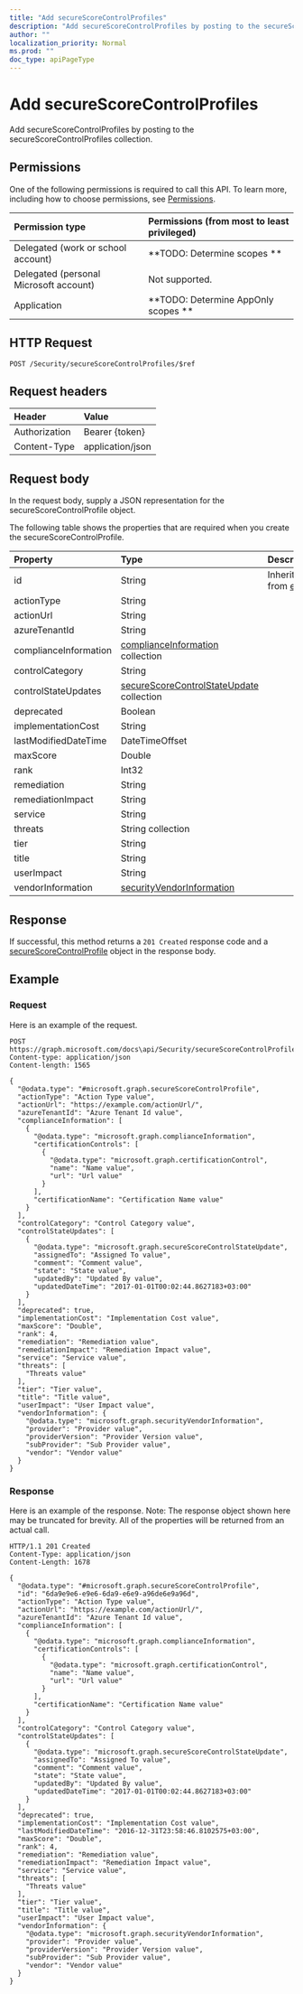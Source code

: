 ```yaml
---
title: "Add secureScoreControlProfiles"
description: "Add secureScoreControlProfiles by posting to the secureScoreControlProfiles collection."
author: ""
localization_priority: Normal
ms.prod: ""
doc_type: apiPageType
---
```


# Add secureScoreControlProfiles

Add secureScoreControlProfiles by posting to the secureScoreControlProfiles collection.

## Permissions
One of the following permissions is required to call this API. To learn more, including how to choose permissions, see [Permissions](/concepts/permissions-reference.md).

|Permission type|Permissions (from most to least privileged)|
|:---|:---|
|Delegated (work or school account)|**TODO: Determine scopes **|
|Delegated (personal Microsoft account)|Not supported.|
|Application|**TODO: Determine AppOnly scopes **|

## HTTP Request
<!-- {
  "blockType": "ignored"
}
-->
``` http
POST /Security/secureScoreControlProfiles/$ref
```

## Request headers
|Header|Value|
|:---|:---|
|Authorization|Bearer {token}|
|Content-Type|application/json|

## Request body
In the request body, supply a JSON representation for the secureScoreControlProfile object.

The following table shows the properties that are required when you create the secureScoreControlProfile.

|Property|Type|Description|
|:---|:---|:---|
|id|String| Inherited from [entity](../resources/entity.md)|
|actionType|String||
|actionUrl|String||
|azureTenantId|String||
|complianceInformation|[complianceInformation](../resources/complianceInformation.md) collection||
|controlCategory|String||
|controlStateUpdates|[secureScoreControlStateUpdate](../resources/secureScoreControlStateUpdate.md) collection||
|deprecated|Boolean||
|implementationCost|String||
|lastModifiedDateTime|DateTimeOffset||
|maxScore|Double||
|rank|Int32||
|remediation|String||
|remediationImpact|String||
|service|String||
|threats|String collection||
|tier|String||
|title|String||
|userImpact|String||
|vendorInformation|[securityVendorInformation](../resources/securityVendorInformation.md)||



## Response
If successful, this method returns a `201 Created` response code and a [secureScoreControlProfile](../resources/securescorecontrolprofile.md) object in the response body.

## Example

### Request
Here is an example of the request.
<!-- {
  "blockType": "request",
  "name": "create_securescorecontrolprofile_from_"
}
-->
``` http
POST https://graph.microsoft.com/docs\api/Security/secureScoreControlProfiles
Content-type: application/json
Content-length: 1565

{
  "@odata.type": "#microsoft.graph.secureScoreControlProfile",
  "actionType": "Action Type value",
  "actionUrl": "https://example.com/actionUrl/",
  "azureTenantId": "Azure Tenant Id value",
  "complianceInformation": [
    {
      "@odata.type": "microsoft.graph.complianceInformation",
      "certificationControls": [
        {
          "@odata.type": "microsoft.graph.certificationControl",
          "name": "Name value",
          "url": "Url value"
        }
      ],
      "certificationName": "Certification Name value"
    }
  ],
  "controlCategory": "Control Category value",
  "controlStateUpdates": [
    {
      "@odata.type": "microsoft.graph.secureScoreControlStateUpdate",
      "assignedTo": "Assigned To value",
      "comment": "Comment value",
      "state": "State value",
      "updatedBy": "Updated By value",
      "updatedDateTime": "2017-01-01T00:02:44.8627183+03:00"
    }
  ],
  "deprecated": true,
  "implementationCost": "Implementation Cost value",
  "maxScore": "Double",
  "rank": 4,
  "remediation": "Remediation value",
  "remediationImpact": "Remediation Impact value",
  "service": "Service value",
  "threats": [
    "Threats value"
  ],
  "tier": "Tier value",
  "title": "Title value",
  "userImpact": "User Impact value",
  "vendorInformation": {
    "@odata.type": "microsoft.graph.securityVendorInformation",
    "provider": "Provider value",
    "providerVersion": "Provider Version value",
    "subProvider": "Sub Provider value",
    "vendor": "Vendor value"
  }
}
```

### Response
Here is an example of the response. Note: The response object shown here may be truncated for brevity. All of the properties will be returned from an actual call.
<!-- {
  "blockType": "response",
  "truncated": true,
  "@odata.type": "microsoft.graph.securescorecontrolprofile"
}
-->
``` http
HTTP/1.1 201 Created
Content-Type: application/json
Content-Length: 1678

{
  "@odata.type": "#microsoft.graph.secureScoreControlProfile",
  "id": "6da9e9e6-e9e6-6da9-e6e9-a96de6e9a96d",
  "actionType": "Action Type value",
  "actionUrl": "https://example.com/actionUrl/",
  "azureTenantId": "Azure Tenant Id value",
  "complianceInformation": [
    {
      "@odata.type": "microsoft.graph.complianceInformation",
      "certificationControls": [
        {
          "@odata.type": "microsoft.graph.certificationControl",
          "name": "Name value",
          "url": "Url value"
        }
      ],
      "certificationName": "Certification Name value"
    }
  ],
  "controlCategory": "Control Category value",
  "controlStateUpdates": [
    {
      "@odata.type": "microsoft.graph.secureScoreControlStateUpdate",
      "assignedTo": "Assigned To value",
      "comment": "Comment value",
      "state": "State value",
      "updatedBy": "Updated By value",
      "updatedDateTime": "2017-01-01T00:02:44.8627183+03:00"
    }
  ],
  "deprecated": true,
  "implementationCost": "Implementation Cost value",
  "lastModifiedDateTime": "2016-12-31T23:58:46.8102575+03:00",
  "maxScore": "Double",
  "rank": 4,
  "remediation": "Remediation value",
  "remediationImpact": "Remediation Impact value",
  "service": "Service value",
  "threats": [
    "Threats value"
  ],
  "tier": "Tier value",
  "title": "Title value",
  "userImpact": "User Impact value",
  "vendorInformation": {
    "@odata.type": "microsoft.graph.securityVendorInformation",
    "provider": "Provider value",
    "providerVersion": "Provider Version value",
    "subProvider": "Sub Provider value",
    "vendor": "Vendor value"
  }
}
```

